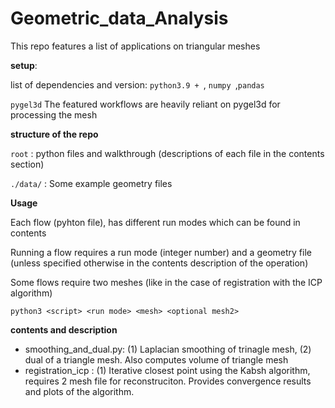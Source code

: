 # Geometric_data_Analysis

<p>This repo features a list of applications on triangular meshes</p>

**setup**:

list of dependencies and version: `python3.9 + `, `numpy `,`pandas ` 

`pygel3d` The featured workflows are heavily reliant on pygel3d for processing the mesh


**structure of the repo**

`root` : python files and walkthrough (descriptions of each file in the contents section) 

`./data/` : Some example geometry files 


**Usage**

Each flow (pyhton file), has different run modes which can be found in contents

Running a flow requires a run mode (integer number) and a geometry file (unless specified otherwise in the contents description of the operation)

Some flows require two meshes (like in the case of registration with the ICP algorithm)

```
python3 <script> <run mode> <mesh> <optional mesh2>
```


**contents and description**

<ul>  
<li>smoothing_and_dual.py: (1) Laplacian smoothing of trinagle mesh, (2) dual of a triangle mesh. Also computes volume of triangle mesh</li>
<li>registration_icp : (1) Iterative closest point using the Kabsh algorithm, requires 2 mesh file for reconstruciton. Provides convergence results and plots of the algorithm. 